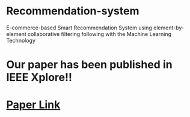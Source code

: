 # Recommendation-system
E-commerce-based Smart Recommendation System using element-by-element collaborative filtering following with the Machine Learning Technology





# Our paper has been published in IEEE Xplore!!
# [Paper Link](https://doi.org/10.1109/IC3IoT60841.2024.10550386)
